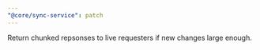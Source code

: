 ```yaml
---
"@core/sync-service": patch
---
```


Return chunked repsonses to live requesters if new changes large enough.

